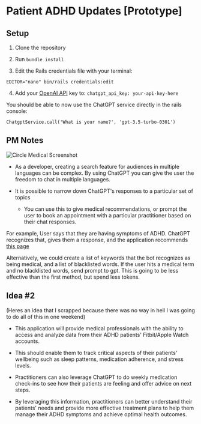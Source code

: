 # Patient ADHD Updates [Prototype]

## Setup

1. Clone the repository

2. Run `bundle install`

3. Edit the Rails credentials file with your terminal:

`EDITOR="nano" bin/rails credentials:edit`

4. Add your [OpenAI API](https://platform.openai.com/account/api-keys) key to:
`chatgpt_api_key: your-api-key-here`

You should be able to now use the ChatGPT service directly in the rails console:

`ChatgptService.call('What is your name?', 'gpt-3.5-turbo-0301')`

## PM Notes

![Circle Medical Screenshot](https://i.imgur.com/wuMRs4g.png)

- As a developer, creating a search feature for audiences in multiple languages can be complex. By using ChatGPT you can give the user the freedom to chat in multiple languages.

- It is possible to narrow down ChatGPT's responses to a particular set of topics
  - You can use this to give medical recommendations, or prompt the user to book an appointment with a particular practitioner based on their chat responses.

For example, User says that they are having symptoms of ADHD. ChatGPT recognizes that, gives them a response, and the application recommends [this page](https://www.circlemedical.com/what-we-treat/adhd?)

Alternatively, we could create a list of keywords that the bot recognizes as being medical, and a list of blacklisted words. If the user hits a medical term and no blacklisted words, send prompt to gpt. This is going to be less effective than the first method, but spend less tokens.

## Idea #2

(Heres an idea that I scrapped because there was no way in hell I was going to do all of this in one weekend)

- This application will provide medical professionals with the ability to access and analyze data from their ADHD patients' Fitbit/Apple Watch accounts.

- This should enable them to track critical aspects of their patients' wellbeing such as sleep patterns, medication adherence, and stress levels.

- Practitioners can also leverage ChatGPT to do weekly medication check-ins to see how their patients are feeling and offer advice on next steps.

- By leveraging this information, practitioners can better understand their patients' needs and provide more effective treatment plans to help them manage their ADHD symptoms and achieve optimal health outcomes.
